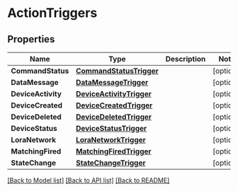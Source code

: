 # ActionTriggers

## Properties

Name | Type | Description | Notes
------------ | ------------- | ------------- | -------------
**CommandStatus** | [**CommandStatusTrigger**](CommandStatusTrigger.md) |  | [optional] 
**DataMessage** | [**DataMessageTrigger**](DataMessageTrigger.md) |  | [optional] 
**DeviceActivity** | [**DeviceActivityTrigger**](DeviceActivityTrigger.md) |  | [optional] 
**DeviceCreated** | [**DeviceCreatedTrigger**](DeviceCreatedTrigger.md) |  | [optional] 
**DeviceDeleted** | [**DeviceDeletedTrigger**](DeviceDeletedTrigger.md) |  | [optional] 
**DeviceStatus** | [**DeviceStatusTrigger**](DeviceStatusTrigger.md) |  | [optional] 
**LoraNetwork** | [**LoraNetworkTrigger**](LoraNetworkTrigger.md) |  | [optional] 
**MatchingFired** | [**MatchingFiredTrigger**](MatchingFiredTrigger.md) |  | [optional] 
**StateChange** | [**StateChangeTrigger**](StateChangeTrigger.md) |  | [optional] 

[[Back to Model list]](../README.md#documentation-for-models) [[Back to API list]](../README.md#documentation-for-api-endpoints) [[Back to README]](../README.md)


